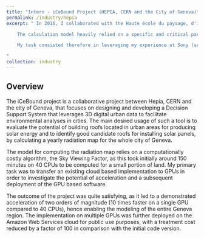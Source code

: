 ```yaml
---
title: "Intern - iCeBound Project (HEPIA, CERN and the City of Geneva)"
permalink: /industry/hepia
excerpt: " In 2016, I collaborated with the Haute école du paysage, d'ingénierie et d'architecture (HEPIA), the CERN and the city of Geneva on the iCeBound project. The project aimed at calculating the solar radiation map of the city of Geneva, such that this provides a prior quantitative information on the amount of produceable solar energy induced by specific solar pannel installations.  

	The calculation model heavily relied on a specific and critical parameter, denoted as as Sky Viewing Factor (SVF). Every location in space would have a specific SVF value between 0 and 1, describing the amount of clear sky view for that location, depending on the surrounding buildings. The SVF calculation for a small piece of land suffered extremely high computational costs on its initial CPU implementation. 

	My task consisted therefore in leveraging my experience at Sony (see below), and port the calculations on GPUs with minor algorithmic modifications. The designed solution provided a spectacular speed up. For this project, I was jointly supervised by Prof. Jan S. Hesthaven from EPFL and Prof. Nabil Abdennadher from HEPIA. I collaborated extensively with Dr. John White from CERN, and Dr. Gilles Fourestey from the Scientific IT and Application Support (SCITAS) of EPFL. 

"
collection: industry
---
```


## Overview

The iCeBound project is a collaborative project between Hepia, CERN and the city of Geneva, that focuses on designing and developing a Decision Support System that leverages 3D digital urban data to facilitate environmental analyses in cities. The main desired usage of such a tool is to evaluate the potential of building roofs located in urban areas for producing solar energy and to identify good candidate roofs for installing solar panels, by calculating a yearly radiation map for the whole city of Geneva.

The model for computing the radiation map relies on a computationally costly algorithm, the Sky Viewing Factor, as this took initially around 150 minutes on 40 CPUs to be computed for a small portion of land. My primary task was to transfer an existing cloud based implementation to GPUs in order to investigate the potential of acceleration and a subsequent deployment of the GPU based software.

The outcome of the project was quite satisfying, as it led to a demonstrated 
acceleration of two orders of magnitude (10 times faster on a single GPU compared to 40 CPUs), hence enabling the modeling of the entire Geneva region. The implementation on multiple GPUs was further deployed on the Amazon Web Services cloud for public use purposes, with a treatment cost reduced by a factor of 100 in comparison with the initial code version.

